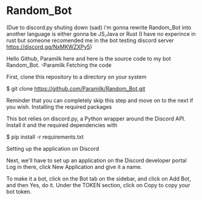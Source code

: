 # Random_Bot

(Due to discord.py shuting down (sad) i'm gonna rewrite Random_Bot into another language is either gonna be JS,Java or Rust (I have no experince in rust but someone recomended me in the bot testing discord server https://discord.gg/NxMKWZXPy5)



Hello Github, Paramilk here and here is the source code to my bot Random_Bot.
-Paramilk
Fetching the code

First, clone this repository to a directory on your system

$ git clone https://github.com/Paramilk/Random_Bot.git

Reminder that you can completely skip this step and move on to the next if you wish.
Installing the required packages

This bot relies on discord.py, a Python wrapper around the Discord API. Install it and the required dependencies with

$ pip install -r requirements.txt

Setting up the application on Discord

Next, we'll have to set up an application on the Discord developer portal
Log in there, click New Application and give it a name.

To make it a bot, click on the Bot tab on the sidebar, and click on Add Bot, and then Yes, do it.
Under the TOKEN section, click on Copy to copy your bot token.
